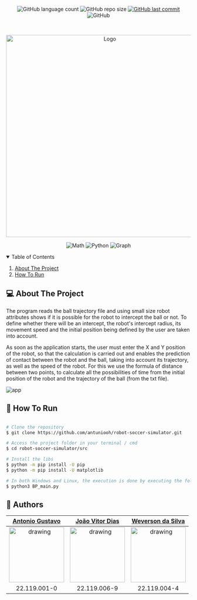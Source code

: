 <p align="center">
  <img alt="GitHub language count" src="https://img.shields.io/github/languages/count/antuniooh/robot-soccer-simulator">

  <img alt="GitHub repo size" src="https://img.shields.io/github/repo-size/antuniooh/robot-soccer-simulator">
  
  <a href="https://github.com/antuniooh/robot-soccer-simulator/commits/master">
    <img alt="GitHub last commit" src="https://img.shields.io/github/last-commit/antuniooh/robot-soccer-simulator">
  </a>
  
   <img alt="GitHub" src="https://img.shields.io/github/license/antuniooh/robot-soccer-simulator">
</p>


<!-- PROJECT LOGO -->
<br />
<p align="center">
  <a href="https://github.com/antuniooh/robot-soccer-simulator">
    <img src="https://static.boredpanda.com/blog/wp-content/uploads/2017/07/14480710_1088910881163712_8637460608775899553_o-595b50e124da7__880.jpg" alt="Logo" width="550">
  </a>
</p>

<p align="center">
  <img alt="Math" src="https://img.shields.io/badge/Math-red?style=for-the-badge&logo=math&logoColor=white"/>
  <img alt="Python" src="https://img.shields.io/badge/Python-darkblue?style=for-the-badge&logo=python&logoColor=white"/>
    <img alt="Graph" src="https://img.shields.io/badge/Graph-darkrgreen?style=for-the-badge&logo=graph&logoColor=white"/>
</p>


<!-- TABLE OF CONTENTS -->
<details open="open">
  <summary>Table of Contents</summary>
  <ol>
    <li>
      <a href="#-about-the-project">About The Project</a>
    </li>
    <li>
      <a href="#-how-to-run">How To Run</a>
    </li>
  </ol>
</details>


<!-- ABOUT THE PROJECT -->
## 💻 About The Project
The program reads the ball trajectory file and using small size robot attributes shows if it is possible for the robot to intercept the ball or not. To define whether there will be an intercept, the robot's intercept radius, its movement speed and the initial position being defined by the user are taken into account.

As soon as the application starts, the user must enter the X and Y position of the robot, so that the calculation is carried out and enables the prediction of contact between the robot and the ball, taking into account its trajectory, as well as the speed of the robot.
For this we use the formula of distance between two points, to calculate all the possibilities of time from the initial position of the robot and the trajectory of the ball (from the txt file).

![app](https://github.com/antuniooh/robot-soccer-simulator/blob/master/images/app.gif)

<!-- HOW TO RUN -->
## 🚀 How To Run

```bash

# Clone the repository
$ git clone https://github.com/antuniooh/robot-soccer-simulator.git

# Access the project folder in your terminal / cmd
$ cd robot-soccer-simulator/src

# Install the libs
$ python -m pip install -U pip
$ python -m pip install -U matplotlib

# In both Windows and Linux, the execution is done by executing the following line in the terminal, or using an IDE of your choice.
$ python3 BP_main.py

```

<!-- AUTHORS -->
## 🤖 Authors

[Antonio Gustavo](https://github.com/antuniooh)           |  [João Vitor Dias](https://github.com/JoaoDias-223)           |  [Weverson da Silva](https://github.com/WebisD)
:-------------------------:|:-------------------------:|:-------------------------:
<img src="https://avatars.githubusercontent.com/u/51217271?v=4" alt="drawing" width="150"/>  |  <img src="https://avatars.githubusercontent.com/u/63318342?v=4" alt="drawing" width="150"/>| <img src="https://avatars.githubusercontent.com/u/49571908?v=4" alt="drawing" width="150"/>
22.119.001-0 | 22.119.006-9 | 22.119.004-4
